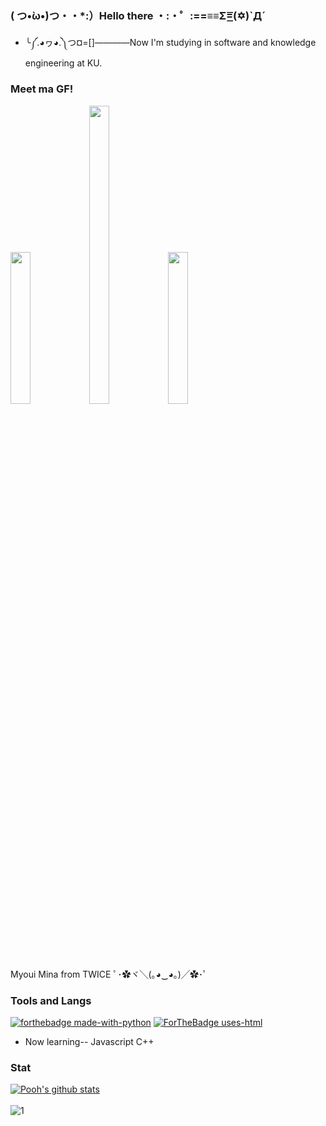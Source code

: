 ### ( つ•̀ω•́)つ・・*:）Hello there ・:・゜:==≡≡Σ=͟͟͞͞(✡)`Д´
- ╰༼.◕ヮ◕.༽つ¤=[]————Now I'm studying in software and knowledge engineering at KU.

### Meet ma GF!
<img src="https://media.giphy.com/media/gJnKkHxaHifu1uQjvz/giphy.gif" width="25%" height="auto" /><img src="https://media.giphy.com/media/hqm43RkgSjWin0KkO3/giphy.gif" width="25%" height="35%" /><img src="https://media.giphy.com/media/SYcmpSJSLhL40PQZSS/giphy.gif" width="25%" height="auto" />

Myoui Mina from TWICE ﾟ･✿ヾ╲(｡◕‿◕｡)╱✿･ﾟ

### Tools and Langs

[![forthebadge made-with-python](http://ForTheBadge.com/images/badges/made-with-python.svg)](https://www.python.org/)
[![ForTheBadge uses-html](http://ForTheBadge.com/images/badges/uses-html.svg)](http://ForTheBadge.com)</br>  
- Now learning-- Javascript C++ 

### Stat

[![Pooh's github stats](https://github-readme-stats.vercel.app/api?username=bemyXmas&theme=algolia)](https://github.com/bemyXmas)</br>   
![1](https://github-readme-stats.vercel.app/api/top-langs/?username=bemyXmas&theme=algolia&layout=compact)
